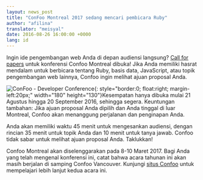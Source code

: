 ```yaml
---
layout: news_post
title: "ConFoo Montreal 2017 sedang mencari pembicara Ruby"
author: "afilina"
translator: "meisyal"
date: 2016-08-26 16:00:00 +0000
lang: id
---
```


Ingin ide pengembangan web Anda di depan audiensi langsung?
[Call for papers][1] untuk konferensi Confoo Montreal dibuka! Jika Anda memiliki
hasrat mendalam untuk berbicara tentang Ruby, basis data, JavaScript, atau topik
pengembangan web lainnya, Confoo ingin melihat ajuan proposal Anda.

![ConFoo - Developer Conference](https://confoo.ca/images/propaganda/yul2017/en/like.png){: style="border:0; float:right; margin-left:20px;" width="180" height="130"}Kesempatan hanya dibuka mulai 21 Agustus hingga 20 September 2016, sehingga segera.
Keuntungan tambahan: Jika ajuan proposal Anda dipilih dan Anda tinggal di luar
Montreal, Confoo akan menanggung perjalanan dan penginapan Anda.

Anda akan memiliki waktu 45 menit untuk mengesankan audiensi, dengan rincian 35 menit
untuk topik Anda dan 10 menit untuk tanya jawab. Confoo tidak sabar untuk melihat
ajuan proposal Anda. Taklukkan!

Confoo Montreal akan diselenggarakan pada 8-10 Maret 2017. Bagi Anda yang telah
mengenal konferensi ini, catat bahwa acara tahunan ini akan masih berjalan di
samping Confoo Vancouver. Kunjungi [situs Confoo][2] untuk mempelajari lebih lanjut
kedua acara ini.

[1]: https://confoo.ca/en/yul2017/call-for-papers
[2]: https://confoo.ca/en
